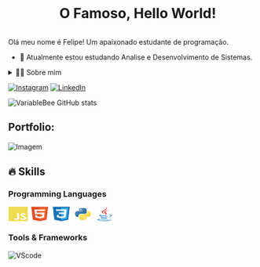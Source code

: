 <!--título-->
<div id="user-content-toc">
  <ul align="center">
    <summary><h1 style="display: inline-block">O Famoso, Hello World!</h1></summary>
</div>

<!-- Presentation -->
<p>
  Olá meu nome é Felipe! Um apaixonado estudante de programação.

  - 🌱 Atualmente estou estudando Analise e Desenvolvimento de Sistemas.

</p>

<!-- Dropdown -->
<details>
  <summary>👨‍💻 Sobre mim </summary>

  - 💬 Meu nome é Felipe. Aos 16 anos, perdi uma perna em um acidente. Durante a recuperação em casa, descobri a programação, um mundo novo onde poderia criar jogos e aplicações. Encontrei na programação não apenas uma habilidade, mas uma forma de superar minha perda e me apaixonei por essa nova jornada. Cada linha de código tornou-se um passo em direção a uma versão reinventada de mim mesmo, preenchendo o vazio com oportunidades e uma comunidade de desenvolvedores solidária. Hoje, a programação não é apenas uma habilidade técnica, mas uma jornada emocionante de autodescoberta e superação.
  - 
</details>

<!-- Links -->
[![Instagram](https://img.shields.io/badge/Instagram-E4405F?style=for-the-badge&logo=instagram&logoColor=white)](https://www.instagram.com/piresfelipe_07/)
[![LinkedIn](https://img.shields.io/badge/LinkedIn-0077B5?style=for-the-badge&logo=linkedin&logoColor=white)](https://www.linkedin.com/in/felipepires07/)

<!-- GithubStats -->
![VariableBee GitHub stats](https://github-readme-stats.vercel.app/api?username=FelipeP9&show_icons=true&theme=gotham)

<!-- Portfolio -->
## Portfolio:


<!-- GIF -->
<p align="left">
  <img align="center" src="https://github.com/VariableBee/VariableBee/assets/77739311/4e9f41af-6b57-49a7-b15a-74322e96b4d7" alt="Imagem">
</p>

## 🔥 Skills
<!-- Skills: Programming Languages -->
  <div style="flex-basis: 48%;">
    <h3>Programming Languages</h3>
    <img align="center" alt="Js" height="30" width="40" src="https://raw.githubusercontent.com/devicons/devicon/master/icons/javascript/javascript-plain.svg">
    <img align="center" alt="HTML" height="30" width="40" src="https://raw.githubusercontent.com/devicons/devicon/master/icons/html5/html5-original.svg">
    <img align="center" alt="CSS" height="30" width="40" src="https://raw.githubusercontent.com/devicons/devicon/master/icons/css3/css3-original.svg">
    <img align="center" alt="Python" height="30" width="40" src="https://raw.githubusercontent.com/devicons/devicon/master/icons/python/python-original.svg">
    <img align="center" alt="Java" height="30" width="40" src="https://raw.githubusercontent.com/devicons/devicon/master/icons/java/java-original.svg">
  </div>
  
  <!-- Skills: Tools & Frameworks -->
  <div style="flex-basis: 48%;">
    <h3>Tools & Frameworks</h3>
    <img align="center" alt="VScode" height="30" width="40" src="https://cdn.jsdelivr.net/gh/devicons/devicon/icons/vscode/vscode-original.svg">
  </div>
  
  <!-- Skills: Libraries -->
  <div style="flex-basis: 48%;">
    <!-- <h3>Libraries</h3>
  </div>

